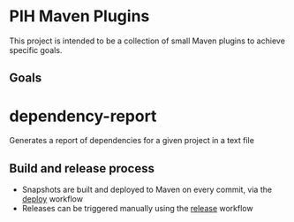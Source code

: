 # PIH Maven Plugins

This project is intended to be a collection of small Maven plugins to achieve specific goals.

## Goals

# dependency-report

Generates a report of dependencies for a given project in a text file

## Build and release process

* Snapshots are built and deployed to Maven on every commit, via the [deploy](./.github/workflows/deploy.yml) workflow
* Releases can be triggered manually using the [release](./.github/workflows/release.yml) workflow


